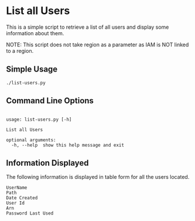 List all Users
=========

This is a simple script to retrieve a list of all users and display some information about them.

NOTE: This script does not take region as a parameter as IAM is NOT linked to a region.

## Simple Usage

```
./list-users.py
```

## Command Line Options

```

usage: list-users.py [-h]

List all Users

optional arguments:
  -h, --help  show this help message and exit

```

## Information Displayed

The following information is displayed in table form for all the users located.

```
UserName
Path
Date Created
User Id
Arn
Password Last Used
```
